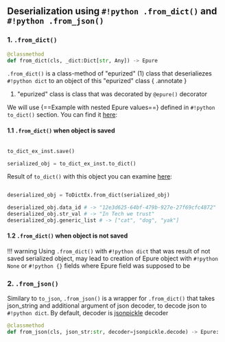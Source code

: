 ## Deserialization using `#!python .from_dict()` and `#!python .from_json()`

### 1. `.from_dict()`
```python title="edata.py"
@classmethod
def from_dict(cls, _dict:Dict[str, Any]) -> Epure
```

`.from_dict()` is a class-method of "epurized" (1) class that deserialiezes `#!python dict` to an object of this "epurized" class
{ .annotate }

1. "epurized" class is class that was decorated by `@epure()` decorator

We will use {==Example with nested Epure values==} defined in `#!python to_dict()` section. You can find it <a href="https://epurelib.github.io/0.1/learn/serialization_deserialization/serialization/">here</a>:

#### 1.1 `.from_dict()` when object is saved

```python

to_dict_ex_inst.save()

serialized_obj = to_dict_ex_inst.to_dict()

```

Result of `to_dict()` with this object you can examine <a href="https://epurelib.github.io/0.1/learn/serialization_deserialization/serialization/#11-to_dict-when-object-is-saved">here</a>:

```python

deserialized_obj = ToDictEx.from_dict(serialized_obj)

deserialized_obj.data_id # -> "12e3d625-64bf-479b-927e-27f69cfc4872"
deserialized_obj.str_val # -> "In Tech we trust"
deserialized_obj.generic_list # -> ["cat", "dog", "yak"]
```

#### 1.2 `.from_dict()` when object is __not__ saved

!!! warning
    Using `.from_dict()` with `#!python dict` that was result of not saved serialized object, may lead to creation of Epure object with `#!python None` or `#!python {}` fields where Epure field was supposed to be

### 2. `.from_json()`

Similary to `to_json`, `.from_json()` is a wrapper for `.from_dict()` that takes json_string and additional argument of json decoder, to decode json to `#!python dict`. By default, decoder is <a href="https://jsonpickle.github.io/">jsonpickle</a> decoder

```python title="edata.py"
@classmethod
def from_json(cls, json_str:str, decoder=jsonpickle.decode) -> Epure: 
```